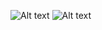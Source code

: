 ![Alt text](https://github.com/SpicierEwe/events_express_server/blob/main/api_documentation/images/Events%20API%20Documentation_page-0001.jpg)
![Alt text](https://github.com/SpicierEwe/events_express_server/blob/main/api_documentation/images/Events%20API%20Documentation_page-0002.jpg)

